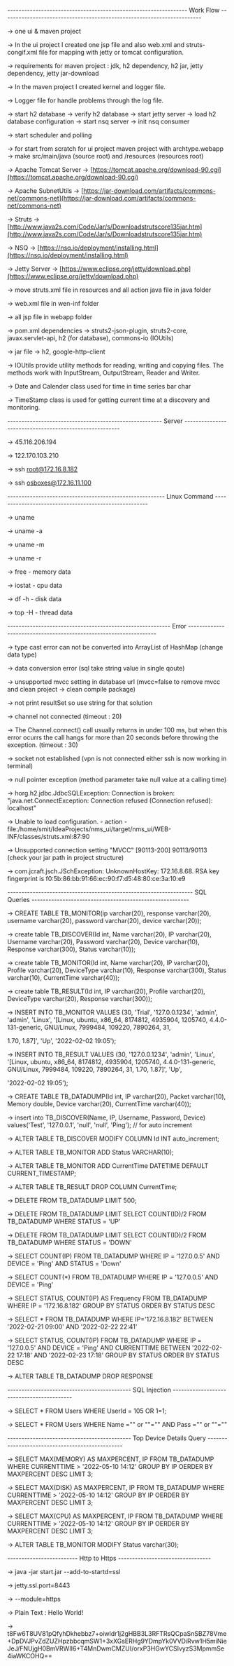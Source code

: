 ---------------------------------------------------------------- Work Flow -----------------------------------------------------------------------

-> one ui & maven project

-> In the ui project I created one jsp file and also web.xml and struts-congif.xml file for mapping with jetty or tomcat configuration.

-> requirements for maven project : jdk, h2 dependency, h2 jar, jetty dependency, jetty jar-download
 
-> In the maven project I created kernel and logger file. 

-> Logger file for handle problems through the log file. 

-> start h2 database -> verify h2 database -> start jetty server -> load h2 database configuration -> start nsq server -> init nsq consumer

-> start scheduler and polling

-> for start from scratch for ui project maven project with archtype.webapp -> make src/main/java (source root) and /resources (resources root)

-> Apache Tomcat Server → [https://tomcat.apache.org/download-90.cgi](https://tomcat.apache.org/download-90.cgi) 

-> Apache SubnetUtils → [https://jar-download.com/artifacts/commons-net/commons-net](https://jar-download.com/artifacts/commons-net/commons-net)

-> Struts → [http://www.java2s.com/Code/Jar/s/Downloadstrutscore135jar.htm](http://www.java2s.com/Code/Jar/s/Downloadstrutscore135jar.htm)

-> NSQ → [https://nsq.io/deployment/installing.html](https://nsq.io/deployment/installing.html) 

-> Jetty Server → [https://www.eclipse.org/jetty/download.php](https://www.eclipse.org/jetty/download.php)

-> move struts.xml file in resources and all action java file in java folder

-> web.xml file in wen-inf folder

-> all jsp file in webapp folder

-> pom.xml dependencies -> struts2-json-plugin, struts2-core, javax.servlet-api, h2 (for database), commons-io (IOUtils)

-> jar file -> h2, google-http-client

-> IOUtils provide utility methods for reading, writing and copying files. The methods work with InputStream, OutputStream, Reader and Writer.

-> Date and Calender class used for time in time series bar char

-> TimeStamp class is used for getting current time at a discovery and monitoring.   

------------------------------------------------------- Server -------------------------------------------------------

-> 45.116.206.194

-> 122.170.103.210

-> ssh root@172.16.8.182

-> ssh osboxes@172.16.11.100

-------------------------------------------------------- Linux Command ------------------------------------------------------

-> uname

-> uname -a

-> uname -m

-> uname -r

-> free - memory data

-> iostat - cpu data

-> df -h - disk data

-> top -H - thread data

---------------------------------------------------------- Error ------------------------------------------------------------------

-> type cast error can not be converted into ArrayList of HashMap (change data type)

-> data conversion error (sql take string value in single qoute)

-> unsupported mvcc setting in database url (mvcc=false to remove mvcc and clean project -> clean compile package)

-> not print resultSet so use string for that solution

-> channel not connected (timeout : 20) 

-> The Channel.connect() call usually returns in under 100 ms, but when this error ocurrs the call hangs for more than 20 seconds before throwing the exception. (timeout : 30)

-> socket not established (vpn is not connected either ssh is now working in terminal)

-> null pointer exception (method parameter take null value at a calling time)

-> horg.h2.jdbc.JdbcSQLException: Connection is broken: "java.net.ConnectException: Connection refused (Connection refused): localhost"

-> Unable to load configuration. - action - file:/home/smit/IdeaProjects/nms_ui/target/nms_ui/WEB-INF/classes/struts.xml:87:90

-> Unsupported connection setting &quot;MVCC&quot; [90113-200] 90113/90113 (check your jar path in project structure)

-> com.jcraft.jsch.JSchException: UnknownHostKey: 172.16.8.68. RSA key fingerprint is f0:5b:86:bb:91:66:ec:90:f7:d5:48:80:ce:3a:10:e9

------------------------------------------------------------------ SQL Queries --------------------------------------------------------

-> CREATE TABLE TB_MONITOR(ip varchar(20), response varchar(20), username varchar(20), password varchar(20), device varchar(20));

-> create table TB_DISCOVER(Id int, Name varchar(20), IP varchar(20), Username varchar(20), Password varchar(20), Device varchar(10), Response varchar(300), Status varchar(10));

-> create table TB_MONITOR(Id int, Name varchar(20), IP varchar(20), Profile varchar(20), DeviceType varchar(10), Response varchar(300), Status varchar(10), CurrentTime varchar(40));

-> create table TB_RESULT(Id int, IP varchar(20), Profile varchar(20), DeviceType varchar(20), Response varchar(300));

-> INSERT INTO TB_MONITOR VALUES (30, 'Trial', '127.0.0.1234', 'admin', 'admin', 'Linux', '[Linux, ubuntu, x86_64, 8174812, 4935904, 1205740, 4.4.0-131-generic, GNU/Linux, 7999484, 109220, 7890264, 31, 

   1.70, 1.87]', 'Up', '2022-02-02 19:05');

-> INSERT INTO TB_RESULT VALUES (30, '127.0.0.1234', 'admin', 'Linux', '[Linux, ubuntu, x86_64, 8174812, 4935904, 1205740, 4.4.0-131-generic, GNU/Linux, 7999484, 109220, 7890264, 31, 1.70, 1.87]', 'Up', 

   '2022-02-02 19:05');

-> CREATE TABLE TB_DATADUMP(Id int, IP varchar(20), Packet varchar(10), Memory double, Device varchar(20), CurrentTime varchar(40));

-> insert into TB_DISCOVER(Name, IP, Username, Password, Device) values('Test', '127.0.0.1', 'null', 'null', 'Ping'); // for auto increment

-> ALTER TABLE TB_DISCOVER MODIFY COLUMN Id INT auto_increment;

-> ALTER TABLE TB_MONITOR ADD Status VARCHAR(10);

-> ALTER TABLE TB_MONITOR ADD CurrentTime DATETIME DEFAULT CURRENT_TIMESTAMP;

-> ALTER TABLE TB_RESULT DROP COLUMN CurrentTime;

-> DELETE FROM TB_DATADUMP LIMIT 500;

-> DELETE FROM TB_DATADUMP LIMIT SELECT COUNT(ID)/2 FROM TB_DATADUMP WHERE STATUS = 'UP'

-> DELETE FROM TB_DATADUMP LIMIT SELECT COUNT(ID)/2 FROM TB_DATADUMP WHERE STATUS = 'DOWN'

-> SELECT COUNT(IP) FROM TB_DATADUMP WHERE IP = '127.0.0.5' AND DEVICE = 'Ping' AND STATUS = 'Down'

-> SELECT COUNT(*) FROM TB_DATADUMP WHERE IP = '127.0.0.5' AND DEVICE = 'Ping'

-> SELECT STATUS, COUNT(IP) AS Frequency  FROM TB_DATADUMP WHERE IP = '172.16.8.182' GROUP BY STATUS ORDER BY STATUS DESC

-> SELECT * FROM TB_DATADUMP WHERE IP='172.16.8.182' BETWEEN '2022-02-21 09:00' AND '2022-02-22 22:41'

-> SELECT STATUS, COUNT(IP) FROM TB_DATADUMP WHERE IP = '127.0.0.5' AND DEVICE = 'Ping' AND CURRENTTIME BETWEEN '2022-02-22 17:18' AND '2022-02-23 17:18' GROUP BY STATUS ORDER BY STATUS DESC

-> ALTER TABLE TB_DATADUMP DROP RESPONSE

-------------------------------------------- SQL Injection ------------------------------------------

-> SELECT * FROM Users WHERE UserId = 105 OR 1=1;

-> SELECT * FROM Users WHERE Name ="" or ""="" AND Pass ="" or ""=""

-------------------------------------------- Top Device Details Query ------------------------------------------------

-> SELECT MAX(MEMORY) AS MAXPERCENT, IP FROM TB_DATADUMP WHERE CURRENTTIME > '2022-05-10 14:12' GROUP BY IP OERDER BY MAXPERCENT DESC LIMIT 3;

-> SELECT MAX(DISK) AS MAXPERCENT, IP FROM TB_DATADUMP WHERE CURRENTTIME > '2022-05-10 14:12' GROUP BY IP OERDER BY MAXPERCENT DESC LIMIT 3;

-> SELECT MAX(CPU) AS MAXPERCENT, IP FROM TB_DATADUMP WHERE CURRENTTIME > '2022-05-10 14:12' GROUP BY IP OERDER BY MAXPERCENT DESC LIMIT 3;

-> ALTER TABLE TB_MONITOR MODIFY Status varchar(30);


------------------------- Http to Https ---------------------------------

-> java -jar start.jar --add-to-startd=ssl

-> jetty.ssl.port=8443

-> --module=https

-> Plain Text : Hello World!

-> t8Fw6T8UV81pQfyhDkhebbz7+oiwldr1j2gHBB3L3RFTRsQCpaSnSBZ78Vme+DpDVJPvZdZUZHpzbbcqmSW1+3xXGsERHg9YDmpYk0VVDiRvw1H5miNieJeJ/FNUjgH0BmVRWII6+T4MnDwmCMZUI/orxP3HGwYCSIvyzS3MpmmSe4iaWKCOHQ==
